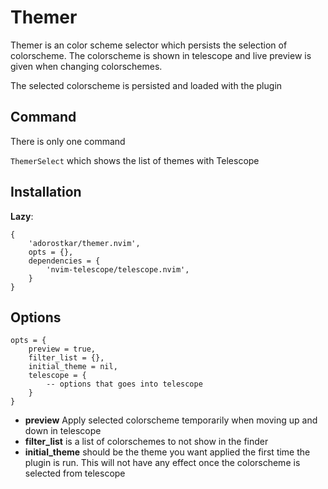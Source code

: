 # Themer

Themer is an color scheme selector which persists the selection of colorscheme.
The colorscheme is shown in telescope and live preview is given when changing colorschemes.

The selected colorscheme is persisted and loaded with the plugin

## Command

There is only one command

`ThemerSelect` which shows the list of themes with Telescope

## Installation

**Lazy**:

    {
        'adorostkar/themer.nvim',
        opts = {},
        dependencies = {
            'nvim-telescope/telescope.nvim',
        }
    }

## Options

    opts = {
        preview = true,
        filter_list = {},
        initial_theme = nil,
        telescope = {
            -- options that goes into telescope
        }
    }

- **preview** Apply selected colorscheme temporarily when moving up and down in telescope
- **filter_list** is a list of colorschemes to not show in the finder
- **initial_theme** should be the theme you want applied the first time the plugin is run.
    This will not have any effect once the colorscheme is selected from telescope
